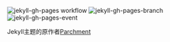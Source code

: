 ![jekyll-gh-pages workflow](https://github.com/summer502/FakeZhangyueEinkAppStore/actions/workflows/main.yml/badge.svg)
![jekyll-gh-pages-branch](https://github.com/summer502/FakeZhangyueEinkAppStore/actions/workflows/jekyll-gh-pages.yml/badge.svg?branch=gh-pages)
![jekyll-gh-pages-event](https://github.com/summer502/FakeZhangyueEinkAppStore/actions/workflows/jekyll-gh-pages.yml/badge.svg?event=push)  


Jekyll主题的原作者[Parchment](https://github.com/rahul-bothra/parchment)
